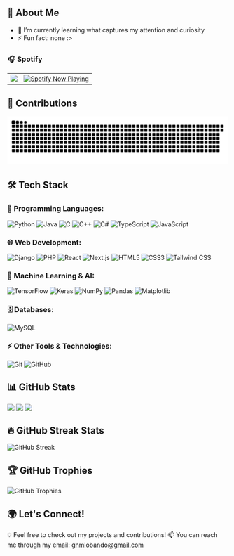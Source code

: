 ## 💙 About Me

- 🌱 I’m currently learning what captures my attention and curiosity
- ⚡ Fun fact: none :>

### 🎧 Spotify

<table>
  <tr>
    <td>
      <img src="https://spotify-recently-played-readme.vercel.app/api?user=cc1ro633wzjylsj3fhvghd036&count=7&width=400">
    </td>
    <td>
      <a href="https://spotify-github-profile.kittinanx.com/api/view?uid=cc1ro633wzjylsj3fhvghd036&redirect=true">
      <img src="https://spotify-github-profile.kittinanx.com/api/view?uid=cc1ro633wzjylsj3fhvghd036&cover_image=true&theme=default&show_offline=true&background_color=121212&interchange=false&bar_color=53b14f&bar_color_cover=true" alt="Spotify Now Playing" />
    </td>
  </tr>
</table>

## 🌟 Contributions

![Snake](https://raw.githubusercontent.com/guadaaaaa/guadaaaaa/output/github-snake-dark.svg)

## 🛠️ Tech Stack

### 📜 Programming Languages:

![Python](https://img.shields.io/badge/Python-3776AB?style=for-the-badge&logo=python&logoColor=white)
![Java](https://img.shields.io/badge/Java-007396?style=for-the-badge&logo=java&logoColor=white)
![C](https://img.shields.io/badge/C-A8B9CC?style=for-the-badge&logo=c&logoColor=white)
![C++](https://img.shields.io/badge/C++-00599C?style=for-the-badge&logo=c%2B%2B&logoColor=white)
![C#](https://img.shields.io/badge/C%23-239120?style=for-the-badge&logo=c-sharp&logoColor=white)
![TypeScript](https://img.shields.io/badge/TypeScript-3178C6?style=for-the-badge&logo=typescript&logoColor=white)
![JavaScript](https://img.shields.io/badge/JavaScript-F7DF1E?style=for-the-badge&logo=javascript&logoColor=black)

### 🌐 Web Development:

![Django](https://img.shields.io/badge/Django-092E20?style=for-the-badge&logo=django&logoColor=white)
![PHP](https://img.shields.io/badge/PHP-777BB4?style=for-the-badge&logo=php&logoColor=white)
![React](https://img.shields.io/badge/React-61DAFB?style=for-the-badge&logo=react&logoColor=black)
![Next.js](https://img.shields.io/badge/Next.js-000000?style=for-the-badge&logo=next.js&logoColor=white)
![HTML5](https://img.shields.io/badge/HTML5-E34F26?style=for-the-badge&logo=html5&logoColor=white)
![CSS3](https://img.shields.io/badge/CSS3-1572B6?style=for-the-badge&logo=css3&logoColor=white)
![Tailwind CSS](https://img.shields.io/badge/Tailwind_CSS-38B2AC?style=for-the-badge&logo=tailwind-css&logoColor=white)

### 🤖 Machine Learning & AI:

![TensorFlow](https://img.shields.io/badge/TensorFlow-FF6F00?style=for-the-badge&logo=tensorflow&logoColor=white)
![Keras](https://img.shields.io/badge/Keras-D00000?style=for-the-badge&logo=keras&logoColor=white)
![NumPy](https://img.shields.io/badge/NumPy-013243?style=for-the-badge&logo=numpy&logoColor=white)
![Pandas](https://img.shields.io/badge/Pandas-150458?style=for-the-badge&logo=pandas&logoColor=white)
![Matplotlib](https://img.shields.io/badge/Matplotlib-11557C?style=for-the-badge&logo=matplotlib&logoColor=white)

### 🗄️ Databases:

![MySQL](https://img.shields.io/badge/MySQL-4479A1?style=for-the-badge&logo=mysql&logoColor=white)

### ⚡ Other Tools & Technologies:

![Git](https://img.shields.io/badge/Git-F05032?style=for-the-badge&logo=git&logoColor=white)
![GitHub](https://img.shields.io/badge/GitHub-181717?style=for-the-badge&logo=github&logoColor=white)

## 📊 GitHub Stats


<img
  src="https://github-readme-stats.vercel.app/api?username=guadaaaaa&show_icons=true&theme=tokyonight" 
  height="230"
  />
<img
  src="https://github-readme-stats.vercel.app/api/top-langs/?username=guadaaaaa&theme=tokyonight&hide_border=false&include_all_commits=true&count_private=true&layout=compact&langs_count=15&bg_color=#2596be" 
  height="230"
  />
<img
  src="https://github-readme-activity-graph.vercel.app/graph?username=guadaaaaa&theme=tokyo-night" 
  width="845"
  />

## 🔥 GitHub Streak Stats

![GitHub Streak](https://github-readme-streak-stats-five-steel.vercel.app?user=guadaaaaa&&theme=github-dark-blue&background=45%2C000000ff%2C000000ff&hide_border=false)

## 🏆 GitHub Trophies

![GitHub Trophies](https://github-profile-trophy.vercel.app/?username=guadaaaaa&theme=onedark)

## 🌍 Let's Connect!

💡 Feel free to check out my projects and contributions!
📫 You can reach me through my email: gnmlobando@gmail.com
